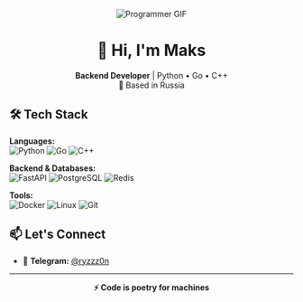 <div align="center">
  
![Programmer GIF](https://media.giphy.com/media/78XCFBGOlS6keY1Bil/giphy.gif)

# 👋 Hi, I'm Maks

**Backend Developer** | Python • Go • C++  
📍 Based in Russia

</div>

## 🛠 Tech Stack

**Languages:**  
![Python](https://img.shields.io/badge/Python-3776AB?style=for-the-badge&logo=python&logoColor=white)
![Go](https://img.shields.io/badge/Go-00ADD8?style=for-the-badge&logo=go&logoColor=white)
![C++](https://img.shields.io/badge/C++-00599C?style=for-the-badge&logo=c%2B%2B&logoColor=white)

**Backend & Databases:**  
![FastAPI](https://img.shields.io/badge/FastAPI-009688?style=for-the-badge&logo=fastapi&logoColor=white)
![PostgreSQL](https://img.shields.io/badge/PostgreSQL-316192?style=for-the-badge&logo=postgresql&logoColor=white)
![Redis](https://img.shields.io/badge/Redis-DC382D?style=for-the-badge&logo=redis&logoColor=white)

**Tools:**  
![Docker](https://img.shields.io/badge/Docker-2496ED?style=for-the-badge&logo=docker&logoColor=white)
![Linux](https://img.shields.io/badge/Linux-FCC624?style=for-the-badge&logo=linux&logoColor=black)
![Git](https://img.shields.io/badge/Git-F05032?style=for-the-badge&logo=git&logoColor=white)

## 📫 Let's Connect
- 💬 **Telegram:** [@ryzzz0n](https://t.me/ryzzz0n)

---

<div align="center">

**⚡ Code is poetry for machines**

</div>
